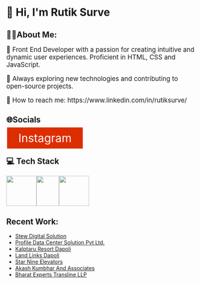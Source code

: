 <!DOCTYPE html>
<html lang="en">
<head>
<meta charset="UTF-8" />
<meta name="viewport" content="width=device-width, initial-scale=1.0" />
<link rel="stylesheet" href="https://cdnjs.cloudflare.com/ajax/libs/font-awesome/4.7.0/css/font-awesome.min.css" />
</head>
<body>
<h1>👋 Hi, I'm Rutik Surve</h1>
<h2>🙋‍♂️About Me:</h2>
<p style="font-size: 17px">
🎨 Front End Developer with a passion for creating intuitive and dynamic user experiences. Proficient in HTML, CSS and JavaScript.</p>
<p style="font-size: 17px">🚀 Always exploring new technologies and contributing to open-source projects.</p>
<p style="font-size: 17px">🔗 How to reach me: https://www.linkedin.com/in/rutiksurve/</p>
<h2>🌐Socials</h2>
<a
href="https://www.linkedin.com/in/rutiksurve/"
target="_blank"
class="fa fa-linkedin"
></a>
<a style="padding: 10px 30px; font-size: 30px; width: 50px; text-align: center; text-decoration: none; margin: 5px 2px; background: #dd2e02;color: white;"
href="https://www.instagram.com/rutik.surve_/"
target="_blank"
class="fa fa-instagram"
>Instagram</a>
<h2>💻 Tech Stack</h2>
<div style="display:flex; align-items:center;">
<img
style="height: 80px; width: 80px"
src="https://upload.wikimedia.org/wikipedia/commons/thumb/6/61/HTML5_logo_and_wordmark.svg/1200px-HTML5_logo_and_wordmark.svg.png"
alt=""
/>
<img
style="height: 80px; width: 60px"
src="https://upload.wikimedia.org/wikipedia/commons/thumb/d/d5/CSS3_logo_and_wordmark.svg/640px-CSS3_logo_and_wordmark.svg.png"
alt=""
/>
<img
style="height: 80px; width: 80px"
src="https://upload.wikimedia.org/wikipedia/commons/thumb/b/ba/Javascript_badge.svg/946px-Javascript_badge.svg.png"
alt=""
/> 
</div>
  <h2>Recent Work:</h2>
  <ul>
    <li><a
href="https://stewdigital.com/"
target="_blank"
class="fa fa-linkedin"
> Stew Digital Solution </a></li>
      <li><a
href="https://www.profile-solution.com/"
target="_blank"
class="fa fa-linkedin"
> Profile Data Center Solution Pvt Ltd. </a></li>
	    <li><a
href="https://kalptarudapoli.com/"
target="_blank"
class="fa fa-linkedin"
> Kalptaru Resort Dapoli</a></li>
	    <li><a
href="https://landlinksdapoli.com/"
target="_blank"
class="fa fa-linkedin"
> Land Links Dapoli </a></li>

  <li><a
href="https://star9elevators.com/"
target="_blank"
class="fa fa-linkedin"
> Star Nine Elevators </a></li>

<li><a
href="https://akashkumbharassociates.com/"
target="_blank"
class="fa fa-linkedin"
> Akash Kumbhar And Associates </a></li>

<li><a
href="https://bharatexperttransline.com/"
target="_blank"
class="fa fa-linkedin"
> Bharat Experts Transline LLP </a></li>

  </ul>

</body>
<html>

